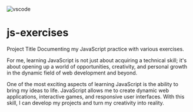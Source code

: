 ![vscode](https://images.unsplash.com/photo-1592609931095-54a2168ae893?ixlib=rb-4.0.3&ixid=M3wxMjA3fDB8MHxwaG90by1wYWdlfHx8fGVufDB8fHx8fA%3D%3D&auto=format&fit=crop&w=3570&q=80)
# js-exercises
Project Title
Documenting my JavaScript practice with various exercises.

For me, learning JavaScript is not just about acquiring a technical skill; it's about opening up a world of opportunities, creativity, and personal growth in the dynamic field of web development and beyond.

One of the most exciting aspects of learning JavaScript is the ability to bring my ideas to life. JavaScript allows me to create dynamic web applications, interactive games, and responsive user interfaces. With this skill, I can develop my projects and turn my creativity into reality.
